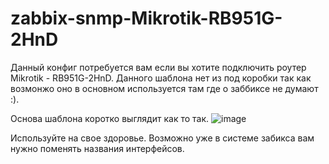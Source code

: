 # zabbix-snmp-Mikrotik-RB951G-2HnD

Данный конфиг потребуется вам если вы хотите подключить роутер Mikrotik - RB951G-2HnD.
Данного шаблона нет из под коробки так как возмонжо оно в основном используется там где о заббиксе не думают :).

Основа шаблона коротко выглядит как то так.
![image](https://user-images.githubusercontent.com/61277595/201549961-564960a2-85a7-4170-a908-ca6ff6c6a81b.png)

Используйте на свое здоровье.
Возможно уже в системе забикса вам нужно поменять названия интерфейсов.
